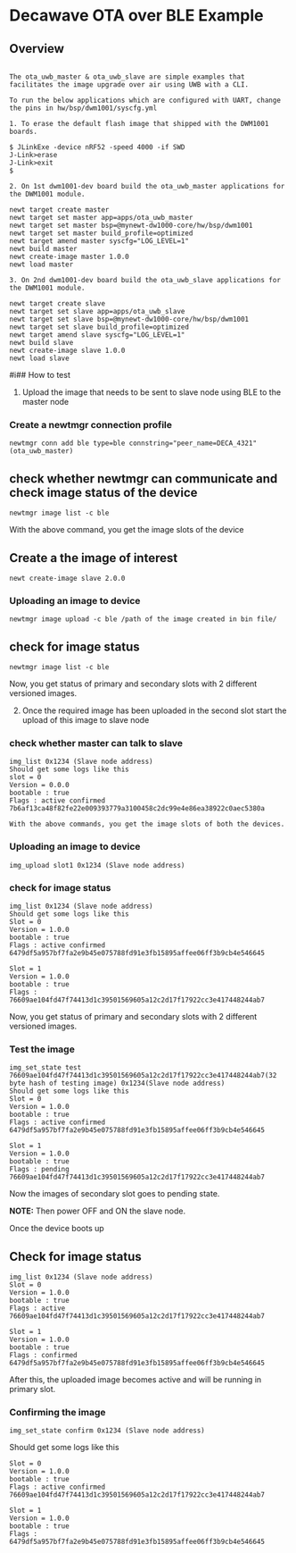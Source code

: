 <!--
#
# Licensed to the Apache Software Foundation (ASF) under one
# or more contributor license agreements.  See the NOTICE file
# distributed with this work for additional information
# regarding copyright ownership.  The ASF licenses this file
# to you under the Apache License, Version 2.0 (the
# "License"); you may not use this file except in compliance
# with the License.  You may obtain a copy of the License at
#
# http://www.apache.org/licenses/LICENSE-2.0
#
# Unless required by applicable law or agreed to in writing,
# software distributed under the License is distributed on an
# "AS IS" BASIS, WITHOUT WARRANTIES OR CONDITIONS OF ANY
#  KIND, either express or implied.  See the License for the
# specific language governing permissions and limitations
# under the License.
#
-->

# Decawave OTA over BLE Example

## Overview
```no-highlight

The ota_uwb_master & ota_uwb_slave are simple examples that facilitates the image upgrade over air using UWB with a CLI.

To run the below applications which are configured with UART, change the pins in hw/bsp/dwm1001/syscfg.yml

1. To erase the default flash image that shipped with the DWM1001 boards.

$ JLinkExe -device nRF52 -speed 4000 -if SWD
J-Link>erase
J-Link>exit
$ 
```
```no-highlight
2. On 1st dwm1001-dev board build the ota_uwb_master applications for the DWM1001 module. 

newt target create master
newt target set master app=apps/ota_uwb_master
newt target set master bsp=@mynewt-dw1000-core/hw/bsp/dwm1001
newt target set master build_profile=optimized
newt target amend master syscfg="LOG_LEVEL=1"
newt build master
newt create-image master 1.0.0
newt load master
```
```no-highlight
3. On 2nd dwm1001-dev board build the ota_uwb_slave applications for the DWM1001 module. 

newt target create slave
newt target set slave app=apps/ota_uwb_slave
newt target set slave bsp=@mynewt-dw1000-core/hw/bsp/dwm1001
newt target set slave build_profile=optimized
newt target amend slave syscfg="LOG_LEVEL=1"
newt build slave
newt create-image slave 1.0.0
newt load slave
```

#i## How to test

1. Upload the image that needs to be sent to slave node using BLE to the master node

### Create a newtmgr connection profile
```
newtmgr conn add ble type=ble connstring="peer_name=DECA_4321"   (ota_uwb_master)

```
## check whether newtmgr can communicate and check image status of the device
```
newtmgr image list -c ble

```
With the above command, you get the image slots of the device

## Create a the image of interest 
```
newt create-image slave 2.0.0
```
### Uploading an image to device
```
newtmgr image upload -c ble /path of the image created in bin file/

```
## check for image status 
```
newtmgr image list -c ble

```
Now, you get status of primary and secondary slots with 2 different versioned images.

2. Once the required image has been uploaded in the second slot start the upload of this image to slave node 
### check whether master can talk to slave
```
img_list 0x1234 (Slave node address)
Should get some logs like this
slot = 0 
Version = 0.0.0 
bootable : true 
Flags : active confirmed 
7b6af13ca48f82fe22e009393779a3100458c2dc99e4e86ea38922c0aec5380a

With the above commands, you get the image slots of both the devices.
```
### Uploading an image to device
```
img_upload slot1 0x1234 (Slave node address)

```
### check for image status 
```
img_list 0x1234 (Slave node address)
Should get some logs like this
Slot = 0 
Version = 1.0.0 
bootable : true 
Flags : active confirmed 
6479df5a957bf7fa2e9b45e075788fd91e3fb15895affee06ff3b9cb4e546645

Slot = 1 
Version = 1.0.0 
bootable : true 
Flags : 
76609ae104fd47f74413d1c39501569605a12c2d17f17922cc3e417448244ab7
```
Now, you get status of primary and secondary slots with 2 different versioned images.
### Test the image
```
img_set_state test 76609ae104fd47f74413d1c39501569605a12c2d17f17922cc3e417448244ab7(32 byte hash of testing image) 0x1234(Slave node address)
Should get some logs like this
Slot = 0 
Version = 1.0.0 
bootable : true 
Flags : active confirmed 
6479df5a957bf7fa2e9b45e075788fd91e3fb15895affee06ff3b9cb4e546645

Slot = 1 
Version = 1.0.0 
bootable : true 
Flags : pending 
76609ae104fd47f74413d1c39501569605a12c2d17f17922cc3e417448244ab7
```
Now the images of secondary slot goes to pending state.

**NOTE:** Then power OFF and ON the slave node.

Once the device boots up
## Check for image status
```
img_list 0x1234 (Slave node address)
Slot = 0 
Version = 1.0.0 
bootable : true 
Flags : active 
76609ae104fd47f74413d1c39501569605a12c2d17f17922cc3e417448244ab7

Slot = 1 
Version = 1.0.0 
bootable : true 
Flags : confirmed 
6479df5a957bf7fa2e9b45e075788fd91e3fb15895affee06ff3b9cb4e546645
```
After this, the uploaded image becomes active and will be running in primary slot.
### Confirming the image
```
img_set_state confirm 0x1234 (Slave node address)
```
Should get some logs like this

```
Slot = 0 
Version = 1.0.0 
bootable : true 
Flags : active confirmed 
76609ae104fd47f74413d1c39501569605a12c2d17f17922cc3e417448244ab7

Slot = 1 
Version = 1.0.0 
bootable : true 
Flags : 
6479df5a957bf7fa2e9b45e075788fd91e3fb15895affee06ff3b9cb4e546645
```


